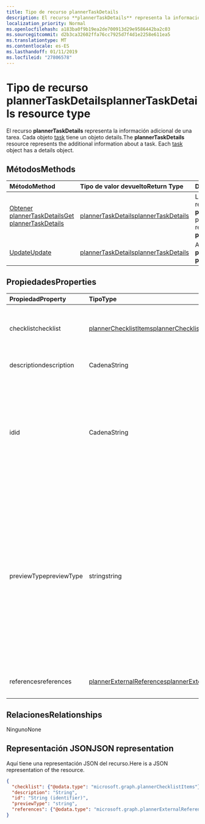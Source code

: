 ```yaml
---
title: Tipo de recurso plannerTaskDetails
description: El recurso **plannerTaskDetails** representa la información adicional de una tarea. Cada objeto task tiene un objeto details.
localization_priority: Normal
ms.openlocfilehash: a183ba0f9b19ea2de700913d29e9586442ba2c03
ms.sourcegitcommit: d2b3ca32602ffa76cc7925d7f4d1e2258e611ea5
ms.translationtype: MT
ms.contentlocale: es-ES
ms.lasthandoff: 01/11/2019
ms.locfileid: "27806578"
---
```

# <a name="plannertaskdetails-resource-type"></a><span data-ttu-id="d30a7-104">Tipo de recurso plannerTaskDetails</span><span class="sxs-lookup"><span data-stu-id="d30a7-104">plannerTaskDetails resource type</span></span>

<span data-ttu-id="d30a7-p102">El recurso **plannerTaskDetails** representa la información adicional de una tarea. Cada objeto [task](plannertask.md) tiene un objeto details.</span><span class="sxs-lookup"><span data-stu-id="d30a7-p102">The **plannerTaskDetails** resource represents the additional information about a task. Each [task](plannertask.md) object has a details object.</span></span>


## <a name="methods"></a><span data-ttu-id="d30a7-107">Métodos</span><span class="sxs-lookup"><span data-stu-id="d30a7-107">Methods</span></span>

| <span data-ttu-id="d30a7-108">Método</span><span class="sxs-lookup"><span data-stu-id="d30a7-108">Method</span></span>           | <span data-ttu-id="d30a7-109">Tipo de valor devuelto</span><span class="sxs-lookup"><span data-stu-id="d30a7-109">Return Type</span></span>    |<span data-ttu-id="d30a7-110">Descripción</span><span class="sxs-lookup"><span data-stu-id="d30a7-110">Description</span></span>|
|:---------------|:--------|:----------|
|[<span data-ttu-id="d30a7-111">Obtener plannerTaskDetails</span><span class="sxs-lookup"><span data-stu-id="d30a7-111">Get plannerTaskDetails</span></span>](../api/plannertaskdetails-get.md) | [<span data-ttu-id="d30a7-112">plannerTaskDetails</span><span class="sxs-lookup"><span data-stu-id="d30a7-112">plannerTaskDetails</span></span>](plannertaskdetails.md) |<span data-ttu-id="d30a7-113">Leer las propiedades y las relaciones del objeto **plannerTaskDetails**.</span><span class="sxs-lookup"><span data-stu-id="d30a7-113">Read properties and relationships of **plannerTaskDetails** object.</span></span>|
|[<span data-ttu-id="d30a7-114">Update</span><span class="sxs-lookup"><span data-stu-id="d30a7-114">Update</span></span>](../api/plannertaskdetails-update.md) | [<span data-ttu-id="d30a7-115">plannerTaskDetails</span><span class="sxs-lookup"><span data-stu-id="d30a7-115">plannerTaskDetails</span></span>](plannertaskdetails.md)    |<span data-ttu-id="d30a7-116">Actualizar el objeto **plannerTaskDetails**.</span><span class="sxs-lookup"><span data-stu-id="d30a7-116">Update **plannerTaskDetails** object.</span></span> |

## <a name="properties"></a><span data-ttu-id="d30a7-117">Propiedades</span><span class="sxs-lookup"><span data-stu-id="d30a7-117">Properties</span></span>
| <span data-ttu-id="d30a7-118">Propiedad</span><span class="sxs-lookup"><span data-stu-id="d30a7-118">Property</span></span>     | <span data-ttu-id="d30a7-119">Tipo</span><span class="sxs-lookup"><span data-stu-id="d30a7-119">Type</span></span>   |<span data-ttu-id="d30a7-120">Descripción</span><span class="sxs-lookup"><span data-stu-id="d30a7-120">Description</span></span>|
|:---------------|:--------|:----------|
|<span data-ttu-id="d30a7-121">checklist</span><span class="sxs-lookup"><span data-stu-id="d30a7-121">checklist</span></span>|[<span data-ttu-id="d30a7-122">plannerChecklistItems</span><span class="sxs-lookup"><span data-stu-id="d30a7-122">plannerChecklistItems</span></span>](plannerchecklistitems.md)|<span data-ttu-id="d30a7-123">Colección de elementos de la lista de comprobación de la tarea.</span><span class="sxs-lookup"><span data-stu-id="d30a7-123">The collection of checklist items on the task.</span></span>|
|<span data-ttu-id="d30a7-124">description</span><span class="sxs-lookup"><span data-stu-id="d30a7-124">description</span></span>|<span data-ttu-id="d30a7-125">Cadena</span><span class="sxs-lookup"><span data-stu-id="d30a7-125">String</span></span>|<span data-ttu-id="d30a7-126">Descripción de la tarea</span><span class="sxs-lookup"><span data-stu-id="d30a7-126">Description of the task</span></span>|
|<span data-ttu-id="d30a7-127">id</span><span class="sxs-lookup"><span data-stu-id="d30a7-127">id</span></span>|<span data-ttu-id="d30a7-128">Cadena</span><span class="sxs-lookup"><span data-stu-id="d30a7-128">String</span></span>| <span data-ttu-id="d30a7-129">Solo lectura.</span><span class="sxs-lookup"><span data-stu-id="d30a7-129">Read-only.</span></span> <span data-ttu-id="d30a7-130">Identificador de los detalles de la tarea.</span><span class="sxs-lookup"><span data-stu-id="d30a7-130">ID of the task details.</span></span> <span data-ttu-id="d30a7-131">Es 28 caracteres de largo y entre mayúsculas y minúsculas.</span><span class="sxs-lookup"><span data-stu-id="d30a7-131">It is 28 characters long and case-sensitive.</span></span> <span data-ttu-id="d30a7-132">[Validación de formato](planner-identifiers-disclaimer.md) se realiza en el servicio.</span><span class="sxs-lookup"><span data-stu-id="d30a7-132">[Format validation](planner-identifiers-disclaimer.md) is done on the service.</span></span>|
|<span data-ttu-id="d30a7-133">previewType</span><span class="sxs-lookup"><span data-stu-id="d30a7-133">previewType</span></span>|<span data-ttu-id="d30a7-134">string</span><span class="sxs-lookup"><span data-stu-id="d30a7-134">string</span></span>|<span data-ttu-id="d30a7-135">Esto establece el tipo de vista previa que se muestra en la tarea.</span><span class="sxs-lookup"><span data-stu-id="d30a7-135">This sets the type of preview that shows up on the task.</span></span> <span data-ttu-id="d30a7-136">Los valores posibles son: `automatic`, `noPreview`, `checklist`, `description`, `reference`.</span><span class="sxs-lookup"><span data-stu-id="d30a7-136">The possible values are: `automatic`, `noPreview`, `checklist`, `description`, `reference`.</span></span> <span data-ttu-id="d30a7-137">Cuando se establece en `automatic` la vista previa que se muestra es elegida por la aplicación de visualización de la tarea.</span><span class="sxs-lookup"><span data-stu-id="d30a7-137">When set to `automatic` the displayed preview is chosen by the app viewing the task.</span></span>|
|<span data-ttu-id="d30a7-138">references</span><span class="sxs-lookup"><span data-stu-id="d30a7-138">references</span></span>|[<span data-ttu-id="d30a7-139">plannerExternalReferences</span><span class="sxs-lookup"><span data-stu-id="d30a7-139">plannerExternalReferences</span></span>](plannerexternalreferences.md)|<span data-ttu-id="d30a7-140">La colección de referencias de la tarea.</span><span class="sxs-lookup"><span data-stu-id="d30a7-140">The collection of references on the task.</span></span>|

## <a name="relationships"></a><span data-ttu-id="d30a7-141">Relaciones</span><span class="sxs-lookup"><span data-stu-id="d30a7-141">Relationships</span></span>
<span data-ttu-id="d30a7-142">Ninguno</span><span class="sxs-lookup"><span data-stu-id="d30a7-142">None</span></span>


## <a name="json-representation"></a><span data-ttu-id="d30a7-143">Representación JSON</span><span class="sxs-lookup"><span data-stu-id="d30a7-143">JSON representation</span></span>
<span data-ttu-id="d30a7-144">Aquí tiene una representación JSON del recurso.</span><span class="sxs-lookup"><span data-stu-id="d30a7-144">Here is a JSON representation of the resource.</span></span>

<!--{
  "blockType": "resource",
  "optionalProperties": [],
  "baseType": "microsoft.graph.entity",
  "@odata.type": "microsoft.graph.plannerTaskDetails"
}-->

```json
{
  "checklist": {"@odata.type": "microsoft.graph.plannerChecklistItems"},
  "description": "String",
  "id": "String (identifier)",
  "previewType": "string",
  "references": {"@odata.type": "microsoft.graph.plannerExternalReferences"}
}

```

<!-- uuid: 8fcb5dbc-d5aa-4681-8e31-b001d5168d79
2015-10-25 14:57:30 UTC -->
<!-- {
  "type": "#page.annotation",
  "description": "plannerTaskDetails resource",
  "keywords": "",
  "section": "documentation",
  "tocPath": ""
}-->
